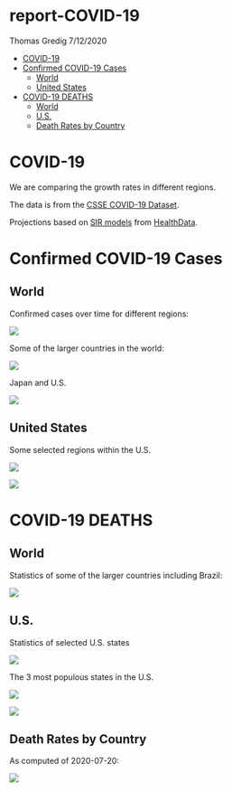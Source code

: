 report-COVID-19
================
Thomas Gredig
7/12/2020

  - [COVID-19](#covid-19)
  - [Confirmed COVID-19 Cases](#confirmed-covid-19-cases)
      - [World](#world)
      - [United States](#united-states)
  - [COVID-19 DEATHS](#covid-19-deaths)
      - [World](#world-1)
      - [U.S.](#u.s.)
      - [Death Rates by Country](#death-rates-by-country)

# COVID-19

We are comparing the growth rates in different regions.

The data is from the [CSSE COVID-19
Dataset](https://github.com/CSSEGISandData/COVID-19).

Projections based on [SIR
models](https://www.maa.org/press/periodicals/loci/joma/the-sir-model-for-spread-of-disease-the-differential-equation-model)
from [HealthData](https://covid19.healthdata.org/projections).

# Confirmed COVID-19 Cases

## World

Confirmed cases over time for different regions:

![](README_files/figure-gfm/unnamed-chunk-4-1.png)<!-- -->

Some of the larger countries in the world:

![](README_files/figure-gfm/unnamed-chunk-5-1.png)<!-- -->

Japan and U.S.

![](README_files/figure-gfm/unnamed-chunk-6-1.png)<!-- -->

## United States

Some selected regions within the U.S.

![](README_files/figure-gfm/unnamed-chunk-7-1.png)<!-- -->

![](README_files/figure-gfm/unnamed-chunk-8-1.png)<!-- -->

# COVID-19 DEATHS

## World

Statistics of some of the larger countries including Brazil:

![](README_files/figure-gfm/unnamed-chunk-11-1.png)<!-- -->

## U.S.

Statistics of selected U.S. states

![](README_files/figure-gfm/unnamed-chunk-12-1.png)<!-- -->

The 3 most populous states in the U.S.

![](README_files/figure-gfm/unnamed-chunk-13-1.png)<!-- -->

![](README_files/figure-gfm/unnamed-chunk-14-1.png)<!-- -->

## Death Rates by Country

As computed of 2020-07-20:

![](README_files/figure-gfm/unnamed-chunk-15-1.png)<!-- -->
